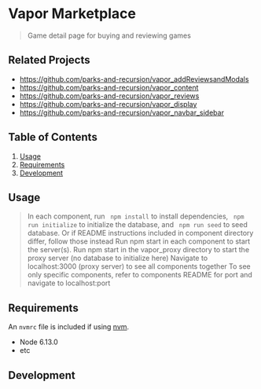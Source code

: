# Vapor Marketplace

> Game detail page for buying and reviewing games

## Related Projects

  - https://github.com/parks-and-recursion/vapor_addReviewsandModals
  - https://github.com/parks-and-recursion/vapor_content
  - https://github.com/parks-and-recursion/vapor_reviews
  - https://github.com/parks-and-recursion/vapor_display
  - https://github.com/parks-and-recursion/vapor_navbar_sidebar

## Table of Contents

1. [Usage](#Usage)
1. [Requirements](#requirements)
1. [Development](#development)

## Usage

> In each component, run ``` npm install``` to install dependencies, ``` npm run initialize``` to initialize the database, and ``` npm run seed``` to seed database.
> Or if README instructions included in component directory differ, follow those instead
> Run npm start in each component to start the server(s).
> Run npm start in the vapor_proxy directory to start the proxy server (no database to initialize here)
> Navigate to localhost:3000 (proxy server) to see all components together
> To see only specific components, refer to components README for port and navigate to localhost:port

## Requirements

An `nvmrc` file is included if using [nvm](https://github.com/creationix/nvm).

- Node 6.13.0
- etc

## Development
